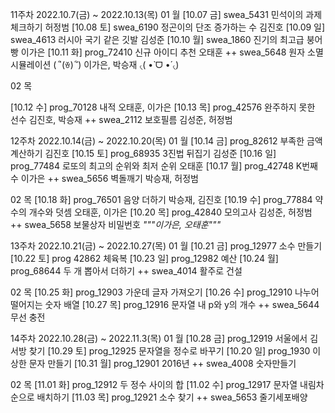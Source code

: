 11주차 2022.10.7(금) ~ 2022.10.13(목)
01 월
[10.07 금] swea_5431 민석이의 과제 체크하기 허정범
[10.08 토] swea_6190 정곤이의 단조 증가하는 수 김진호
[10.09 일] swea_4613 러시아 국기 같은 깃발 김성준
[10.10 월] swea_1860 진기의 최고급 붕어빵 이가은
[10.11 화] prog_72410 신규 아이디 추천 오태훈
++ swea_5648 원자 소멸 시뮬레이션 ( ´ิ(ꈊ) ´ิ) 이가은, 박승재 ৻( •̀ ᗜ •́ ৻)

02 목

[10.12 수] prog_70128 내적 오태훈, 이가은
[10.13 목] prog_42576 완주하지 못한 선수 김진호, 박승재 
++ swea_2112 보호필름 김성준, 허정범

12주차 2022.10.14(금) ~ 2022.10.20(목)
01 월
[10.14 금] prog_82612 부족한 금액 계산하기 김진호
[10.15 토] prog_68935 3진법 뒤집기 김성준
[10.16 일] prog_77484 로또의 최고의 순위와 최저 순위 오태훈
[10.17 월] prog_42748 K번째 수 이가은
++ swea_5656 벽돌깨기 박승재, 허정범

02 목
[10.18 화] prog_76501 음양 더하기 박승재, 김진호
[10.19 수] prog_77884 약수의 개수와 덧셈 오태훈, 이가은
[10.20 목] prog_42840 모의고사 김성준, 허정범
++ swea_5658 보물상자 비밀번호 *"""이가은, 오태훈"""*

13주차 2022.10.21(금) ~ 2022.10.27(목)
01 월
[10.21 금] prog_12977 소수 만들기
[10.22 토] prog 42862 체육복
[10.23 일] prog_12982 예산
[10.24 월] prog_68644 두 개 뽑아서 더하기
++ swea_4014 활주로 건설

02 목
[10.25 화] prog_12903 가운데 글자 가져오기
[10.26 수] prog_12910 나누어 떨어지는 숫자 배열
[10.27 목] prog_12916 문자열 내 p와 y의 개수
++ swea_5644 무선 충전

14주차 2022.10.28(금) ~ 2022.11.3(목)
01 월
[10.28 금] prog_12919 서울에서 김서방 찾기
[10.29 토] prog_12925 문자열을 정수로 바꾸기
[10.20 일] prog_1930 이상한 문자 만들기
[10.31 월] prog_12901 2016년
++ swea_4008 숫자만들기

02 목
[11.01 화] prog_12912 두 정수 사이의 합
[11.02 수] prog_12917 문자열 내림차순으로 배치하기
[11.03 목] prog_12921 소수 찾기
++ swea_5653 줄기세포배양